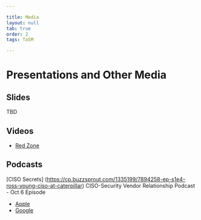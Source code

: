 ```yaml
---

title: Media
layout: null
tab: true
order: 2
tags: TaSM

---
```

# Presentations and Other Media

## Slides
TBD
## Videos
* [Red Zone](https://www.youtube.com/watch?v=S-ZgXrajPbA)
## Podcasts
[CISO Secrets] (https://cp.buzzsprout.com/1335199/7894258-ep-s1e4-ross-young-ciso-at-caterpillar) 
CISO-Security Vendor Relationship Podcast - Oct 6 Episode 
* [Apple](https://podcasts.apple.com/us/podcast/whether-its-vulnerabilities-or-children-we-like-to/id1391337832?i=1000493765808) 
* [Google](https://podcasts.google.com/feed/aHR0cHM6Ly9kYXZpZHNwYXJrLmxpYnN5bi5jb20vY2lzb3ZlbmRvcg/episode/ODUxNmY1NDUtNTBkYy00OTkyLWFlMzItZDBkNTI0MmM1ZGZi?sa=X&ved=0CAUQkfYCahcKEwiA1ZXmrdLsAhUAAAAAHQAAAAAQBw)
